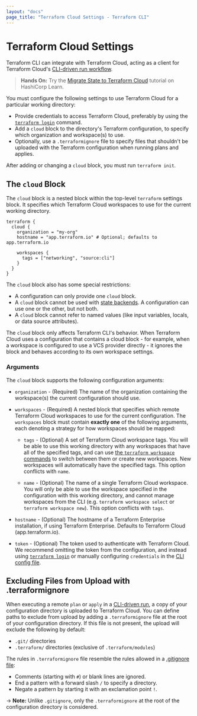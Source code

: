 ```yaml
---
layout: "docs"
page_title: "Terraform Cloud Settings - Terraform CLI"
---
```


# Terraform Cloud Settings

Terraform CLI can integrate with Terraform Cloud, acting as a client for Terraform Cloud's
[CLI-driven run workflow](https://www.terraform.io/docs/cloud/run/cli.html).

> **Hands On:** Try the [Migrate State to Terraform Cloud](https://learn.hashicorp.com/tutorials/terraform/cloud-migrate) tutorial on HashiCorp Learn.

You must configure the following settings to use Terraform Cloud for a particular working directory:

- Provide credentials to access Terraform Cloud, preferably by using the
  [`terraform login`](/docs/cli/commands/login.html) command.
- Add a `cloud` block to the directory's Terraform configuration, to specify
  which organization and workspace(s) to use.
- Optionally, use a `.terraformignore` file to specify files that shouldn't be
  uploaded with the Terraform configuration when running plans and applies.

After adding or changing a `cloud` block, you must run `terraform init`.

## The `cloud` Block

The `cloud` block is a nested block within the top-level `terraform` settings
block. It specifies which Terraform Cloud workspaces to use for the current
working directory.

```hcl
terraform {
  cloud {
    organization = "my-org"
    hostname = "app.terraform.io" # Optional; defaults to app.terraform.io

    workspaces {
      tags = ["networking", "source:cli"]
    }
  }
}
```

The `cloud` block also has some special restrictions:

- A configuration can only provide one `cloud` block.
- A `cloud` block cannot be used with [state backends](/docs/language/settings/backends/index.html).
  A configuration can use one or the other, but not both.
- A `cloud` block cannot refer to named values (like input variables, locals, or
  data source attributes).

The `cloud` block only affects Terraform CLI's behavior. When Terraform Cloud uses a configuration
that contains a cloud block - for example, when a workspace is configured to use a VCS provider
directly - it ignores the block and behaves according to its own workspace settings.

### Arguments

The `cloud` block supports the following configuration arguments:

- `organization` - (Required) The name of the organization containing the
  workspace(s) the current configuration should use.

- `workspaces` - (Required) A nested block that specifies which remote Terraform Cloud workspaces to
use for the current configuration. The `workspaces` block must contain **exactly one** of the
following arguments, each denoting a strategy for how workspaces should be mapped:

    - `tags` - (Optional) A set of Terraform Cloud workspace tags. You will be able to use
      this working directory with any workspaces that have all of the specified tags,
      and can use [the `terraform workspace` commands](/docs/cli/workspaces/index.html)
      to switch between them or create new workspaces. New workspaces will automatically have
      the specified tags. This option conflicts with `name`.

    - `name` - (Optional) The name of a single Terraform Cloud workspace. You will
      only be able to use the workspace specified in the configuration with this working
      directory, and cannot manage workspaces from the CLI (e.g. `terraform workspace select` or
      `terraform workspace new`). This option conflicts with `tags`.

- `hostname` - (Optional) The hostname of a Terraform Enterprise installation, if using Terraform
  Enterprise. Defaults to Terraform Cloud (app.terraform.io).

- `token` - (Optional) The token used to authenticate with Terraform Cloud.
  We recommend omitting the token from the configuration, and instead using
  [`terraform login`](/docs/cli/commands/login.html) or manually configuring
  `credentials` in the
  [CLI config file](/docs/cli/config/config-file.html#credentials).

## Excluding Files from Upload with .terraformignore

When executing a remote `plan` or `apply` in a [CLI-driven run](/docs/cloud/run/cli.html),
a copy of your configuration directory is uploaded to Terraform Cloud. You can define
paths to exclude from upload by adding a `.terraformignore` file at the root of your
configuration directory. If this file is not present, the upload will exclude
the following by default:

- `.git/` directories
- `.terraform/` directories (exclusive of `.terraform/modules`)

The rules in `.terraformignore` file resemble the rules allowed in a
[.gitignore file](https://git-scm.com/book/en/v2/Git-Basics-Recording-Changes-to-the-Repository#_ignoring):

- Comments (starting with `#`) or blank lines are ignored.
- End a pattern with a forward slash `/` to specify a directory.
- Negate a pattern by starting it with an exclamation point `!`.

-> **Note:** Unlike `.gitignore`, only the `.terraformignore` at the root of the configuration directory is considered.
